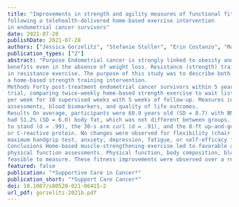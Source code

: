 ```yaml
---
title: "Improvements in strength and agility measures of functional fitness
following a telehealth‑delivered home‑based exercise intervention
in endometrial cancer survivors"
date: 2021-07-28
publishDate: 2021-07-28
authors: ["Jessica Gorzelitz", "Stefanie Stoller", "Erin Costanzo", "Ronald Gangnon", "Kelli Koltyn","Amy Trentham-Dietz","Ryan Spencer", "Joanne Rash", "Lisa Cadmus-Bertram"]
publication_types: ["2"]
abstract: "Purpose Endometrial cancer is strongly linked to obesity and inactivity; however, increased physical activity has important
benefits even in the absence of weight loss. Resistance (strength) training can deliver these benefits; yet few women participate
in resistance exercise. The purpose of this study was to describe both physiological and functional changes following
a home-based strength training intervention.
Methods Forty post-treatment endometrial cancer survivors within 5 years of diagnosis were enrolled in a pilot randomized
trial, comparing twice-weekly home-based strength exercise to wait list control. Participants conducted the exercises twice
per week for 10 supervised weeks with 5 weeks of follow-up. Measures included DXA-measured lean mass, functional fitness
assessments, blood biomarkers, and quality of life outcomes.
Results On average, participants were 60.9 years old (SD = 8.7) with BMI of 39.9 kg/m2 (SD = 15.2). At baseline, participants
had 51.2% (SD = 6.0) body fat, which was not different between groups. Improvements were seen in the 30-s chair sit
to stand (d = .99), the 30-s arm curl (d = .91), and the 8-ft up-and-go test (d = .63). No changes were measured for HbA1c
or C-reactive protein. No changes were observed for flexibility (chair sit and reach, back scratch tests), 6-min walk test,
maximum handgrip test, anxiety, depression, fatigue, or self-efficacy for exercise.
Conclusions Home-based muscle-strengthening exercise led to favorable and clinically relevant improvements in 3 of 7
physical function assessments. Physical function, body composition, blood biomarkers, and patient-reported outcomes were
feasible to measure. These fitness improvements were observed over a relatively short time frame of 10 weeks."
featured: false
publication: "*Supportive Care in Cancer*"
publication_short: "*Support Care Cancer*"
doi: 10.1007/s00520-021-06415-2
url_pdf: gorzelitz-2021b.pdf
---
```


